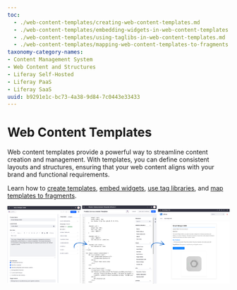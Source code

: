 ```yaml
---
toc:
  - ./web-content-templates/creating-web-content-templates.md
  - ./web-content-templates/embedding-widgets-in-web-content-templates.md
  - ./web-content-templates/using-taglibs-in-web-content-templates.md
  - ./web-content-templates/mapping-web-content-templates-to-fragments.md
taxonomy-category-names:
- Content Management System
- Web Content and Structures
- Liferay Self-Hosted
- Liferay PaaS
- Liferay SaaS
uuid: b9291e1c-bc73-4a38-9d84-7c0443e33433
---
```


# Web Content Templates

Web content templates provide a powerful way to streamline content creation and management. With templates, you can define consistent layouts and structures, ensuring that your web content aligns with your brand and functional requirements.

Learn how to [create templates](./web-content-templates/creating-web-content-templates.md), [embed widgets](./web-content-templates/embedding-widgets-in-web-content-templates.md), [use tag libraries](./web-content-templates/using-taglibs-in-web-content-templates.md), and [map templates to fragments](./web-content-templates/mapping-web-content-templates-to-fragments.md).

![With web content templates, you can define consistent layouts and structures, ensuring that your web content aligns with your brand and functional requirements.](./web-content-templates/images/01.png)
